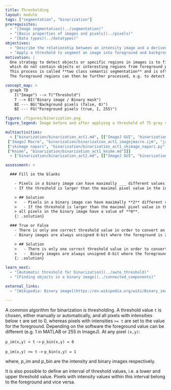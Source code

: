```yaml
---
title: Thresholding
layout: module
tags: ["segmentation", "binarization"]
prerequisites:
  - "[Image segmentation](../segmentation)"
  - "[Basic properties of images and pixels](../pixels)"
  - "[Data types](../datatypes)"
objectives:
  - "Describe the relationship between an intensity image and a derived binary image"
  - "Apply a threshold to segment an image into foreground and background regions"
motivation: |
  One strategy to detect objects or specific regions in images is to first distinguish so-called background pixels,
  which do not contain objects or interesting regions from foreground pixels, which mark the areas of interest.
  This process is called **two class semantic segmentation** and is often referred to as **image binarization**.
  The foreground regions can then be further processed, e.g. to detect objects or perform intensity measurements.

concept_map: >
  graph TD
    I("Image") --> T("Threshold")
    T --> BI("Binary image / Binary mask")
    BI --- BG("Background pixels (false, 0)")
    BI --- FG("Foreground pixels (true, 1, 255)")

figure: /figures/binarization.png
figure_legend: Image before and after applying a threshold of 75 gray values.

multiactivities:
  - ["binarization/binarization_act1.md", [["ImageJ GUI", "binarization/binarization_act1_imagejgui.md", "markdown"], 
 ["ImageJ Macro", "binarization/binarization_act1_imagejmacro.ijm", "java"], ["ImageJ Jython", "binarization/binarization_act1_jython.py", "python"], 
 ["skimage napari", "binarization/binarization_act1_skimage_napari.py", "python"], ["MATLAB", "binarization/binarization_act1_matlab.m", "java"], 
 ["Knime", "binarization/binarization_act1_knime.md"]]]
  - ["binarization/binarization_act2.md", [["ImageJ GUI", "binarization/binarization_act2_imagejgui.md", "markdown"]]]

assessment: >

  ### Fill in the blanks

    - Pixels in a binary image can have maximally ___ different values.
    - If the threshold is larger than the maximal pixel value in the intensity image, all pixels in the binary image have a value of ___.

    > ## Solution
    >   - Pixels in a binary image can have maximally **2** different values.
    >   - If the threshold is larger than the maximal pixel value in the intensity image,
    > all pixels in the binary image have a value of **0**.
    {: .solution}

  ### True or False
    - There is only one correct threshold value in order to convert an intensity image into a binary image.
    - Binary images are always unsigned 8-bit where the foreground is 255.

    > ## Solution
    >   - There is only one correct threshold value in order to convert an intensity image into a binary image. **False**
    >   -  Binary images are always unsigned 8-bit where the foreground is 255. **False**
    {: .solution}

learn_next:
  - "[Automatic threshold for binarization](../auto_threshold)"
  - "[Finding objects in a binary image](../connected_components)"

external_links:
  - "[Wikipedia: Binary image](https://en.wikipedia.org/wiki/Binary_image)"

---
```

A common algorithm for binarization is thresholding. A threshold value `t` is chosen, either manually or automatically,
and all pixels with intensities below `t` are set to 0, whereas pixels with intensities `>= t` are set to the value for the foreground.
Depending on the software the foreground value can be different (e.g. 1 in MATLAB or 255 in ImageJ). At any pixel `(x,y)`:

`p_im(x,y) < t` `->` `p_bin(x,y) = 0`

`p_im(x,y) >= t` `->` `p_bin(x,y) = 1`

where, p_im and p_bin are the intensity and binary images respectively.

It is also possible to define an interval of threshold values, i.e. a lower and upper threshold value. Pixels with intensity values
within this interval belong to the foreground and vice versa.
